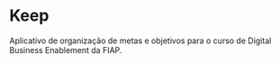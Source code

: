 # Keep

Aplicativo de organização de metas e objetivos para o curso de Digital Business Enablement da FIAP.

